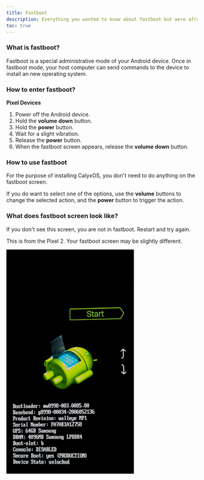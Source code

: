 ```yaml
---
title: Fastboot
description: Everything you wanted to know about fastboot but were afraid to ask.
toc: true
---
```


### What is fastboot?

Fastboot is a special administrative mode of your Android device. Once in fastboot mode, your host computer can send commands to the device to install an new operating system.

### How to enter fastboot?

**Pixel Devices**

1. Power off the Android device.
2. Hold the **volume down** button.
3. Hold the **power** button.
4. Wait for a slight vibration.
5. Release the **power** button.
6. When the fastboot screen appears, release the **volume down** button.

### How to use fastboot

For the purpose of installing CalyxOS, you don't need to do anything on the fastboot screen.

If you do want to select one of the options, use the **volume** buttons to change the selected action, and the **power** button to trigger the action.

### What does fastboot screen look like?

If you don't see this screen, you are not in fastboot. Restart and try again.

This is from the Pixel 2. Your fastboot screen may be slightly different.

<img src="fastboot.jpg" />

